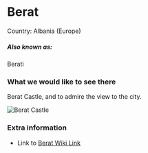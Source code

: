 # Berat

Country: Albania (Europe)

##### Also known as:

Berati

### What we would like to see there

Berat Castle, and to admire the view to the city. 

![Berat Castle](https://wikimapia.org/3601421/Berat-Castle#/photo/7551033)

### Extra information

- Link to [Berat Wiki Link](https://en.wikipedia.org/wiki/Berat)
